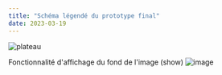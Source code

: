 ```yaml
---
title: "Schéma légendé du prototype final"
date: 2023-03-19
---
```


![plateau](https://user-images.githubusercontent.com/63614882/226998068-e9679749-9540-46d7-8a15-ae7c766708ab.png)

Fonctionnalité d'affichage du fond de l'image (show)
![image](https://user-images.githubusercontent.com/63614882/226998481-16031bd5-06b5-423f-9624-bdcec65f5740.png)
